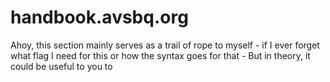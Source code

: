 # handbook.avsbq.org

Ahoy, this section mainly serves as a trail of rope to myself - if I ever forget what flag I need for this or how the syntax goes for that - But in theory, it could be useful to you to
